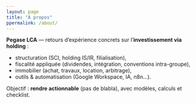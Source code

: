 ```yaml
---
layout: page
title: "À propos"
ppermalink: /about/
---
```


**Pegase LCA** — retours d’expérience concrets sur l’**investissement via holding** :

- structuration (SCI, holding IS/IR, filialisation),
- fiscalité appliquée (dividendes, intégration, conventions intra-groupe),
- immobilier (achat, travaux, location, arbitrage),
- outils & automatisation (Google Workspace, IA, n8n…).

Objectif : **rendre actionnable** (pas de blabla), avec modèles, calculs et checklist.
